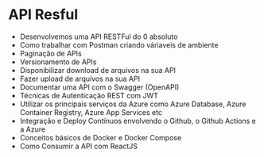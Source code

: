 # API Resful
- Desenvolvemos uma API RESTFul do 0 absoluto
- Como trabalhar com Postman criando váriaveis de ambiente
- Paginação de APIs
- Versionamento de APIs
- Disponibilizar download de arquivos na sua API
- Fazer upload de arquivos na sua API
- Documentar uma API com o Swagger (OpenAPI)
- Técnicas de Autenticação REST com JWT
- Utilizar os principais serviços da Azure como Azure Database, Azure Container Registry, Azure App Services etc
- Integração e Deploy Contínuos envolvendo o Github, o Github Actions e a Azure
- Conceitos básicos de Docker e Docker Compose
- Como Consumir a API com ReactJS
